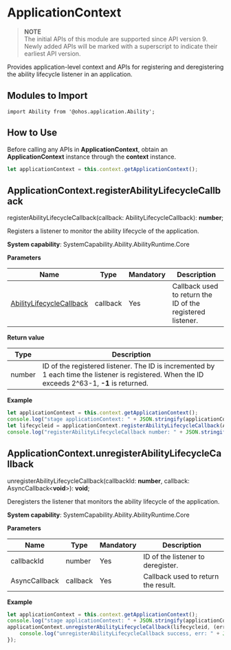 # ApplicationContext

> **NOTE**<br>
> The initial APIs of this module are supported since API version 9. Newly added APIs will be marked with a superscript to indicate their earliest API version.


Provides application-level context and APIs for registering and deregistering the ability lifecycle listener in an application.

## Modules to Import

```
import Ability from '@ohos.application.Ability';
```

## How to Use

Before calling any APIs in **ApplicationContext**, obtain an **ApplicationContext** instance through the **context** instance.

```js
let applicationContext = this.context.getApplicationContext();
```


## ApplicationContext.registerAbilityLifecycleCallback

registerAbilityLifecycleCallback(callback: AbilityLifecycleCallback): **number**;

Registers a listener to monitor the ability lifecycle of the application.

**System capability**: SystemCapability.Ability.AbilityRuntime.Core

**Parameters**

| Name                  | Type    | Mandatory| Description                          |
| ------------------------ | -------- | ---- | ------------------------------ |
| [AbilityLifecycleCallback](js-apis-application-abilityLifecycleCallback.md) | callback | Yes  | Callback used to return the ID of the registered listener.|

**Return value**

| Type  | Description                          |
| ------ | ------------------------------ |
| number | ID of the registered listener. The ID is incremented by 1 each time the listener is registered. When the ID exceeds 2^63-1, **-1** is returned.|

**Example**

  ```js
  let applicationContext = this.context.getApplicationContext();
  console.log("stage applicationContext: " + JSON.stringify(applicationContext));
  let lifecycleid = applicationContext.registerAbilityLifecycleCallback(AbilityLifecycleCallback);
  console.log("registerAbilityLifecycleCallback number: " + JSON.stringify(lifecycleid));
  ```

## ApplicationContext.unregisterAbilityLifecycleCallback

unregisterAbilityLifecycleCallback(callbackId: **number**,  callback: AsyncCallback<**void**>): **void**;

Deregisters the listener that monitors the ability lifecycle of the application.

**System capability**: SystemCapability.Ability.AbilityRuntime.Core

**Parameters**

| Name       | Type    | Mandatory| Description                      |
| ------------- | -------- | ---- | -------------------------- |
| callbackId    | number   | Yes  | ID of the listener to deregister.|
| AsyncCallback | callback | Yes  | Callback used to return the result.                  |

**Example**

  ```js
  let applicationContext = this.context.getApplicationContext();
  console.log("stage applicationContext: " + JSON.stringify(applicationContext));
  applicationContext.unregisterAbilityLifecycleCallback(lifecycleid, (error, data) => {
      console.log("unregisterAbilityLifecycleCallback success, err: " + JSON.stringify(error));
  });
  ```
